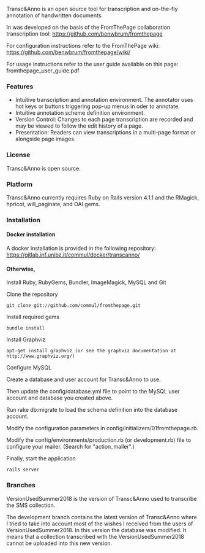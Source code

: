 Transc&Anno is an open source tool for transcription and on-the-fly annotation of handwritten documents.

In was developed on the basis of the FromThePage collaboration transcription tool: https://github.com/benwbrum/fromthepage

For configuration instructions refer to the FromThePage wiki: https://github.com/benwbrum/fromthepage/wiki/

For usage instructions refer to the user guide available on this page: fromthepage_user_guide.pdf


### Features

- Intuitive transcription and annotation environment. The annotator uses hot keys or buttons triggering pop-up menus in oder to annotate.
- Intuitive annotation scheme definition environment.
- Version Control: Changes to each page transcription are recorded and may be viewed to follow the edit history of a page.
- Presentation: Readers can view transcriptions in a multi-page format or alongside page images.

### License

Transc&Anno is open source.

### Platform

Transc&Anno currently requires Ruby on Rails version 4.1.1 and the RMagick, hpricot, will_paginate, and OAI gems.

### Installation

#### Docker installation

A docker installation is provided in the following repository: https://gitlab.inf.unibz.it/commul/docker/transcanno/

#### Otherwise,

Install Ruby, RubyGems, Bundler, ImageMagick, MySQL and Git

Clone the repository

    git clone git://github.com/commul/fromthepage.git

Install required gems

    bundle install

Install Graphviz

    apt-get install graphviz (or see the graphviz documentation at http://www.graphviz.org/)

Configure MySQL

Create a database and user account for Transc&Anno to use.

Then update the config/database.yml file to point to the MySQL user account and database you created above.

Run
    rake db:migrate
to load the schema definition into the database account.

Modify the configuration parameters in config/initializers/01fromthepage.rb.

Modify the config/environments/production.rb (or development.rb) file to configure your mailer.  (Search for "action_mailer".)

Finally, start the application

    rails server


### Branches

VersionUsedSummer2018 is the version of Transc&Anno used to transcribe the SMS collection.

The development branch contains the latest version of Transc&Anno where I tried to take into account most of the wishes I received from the 
users of VersionUsedSummer2018. In this version the database was modified. It means that a collection transcribed with the VersionUsedSummer2018 cannot be uploaded into this new version.